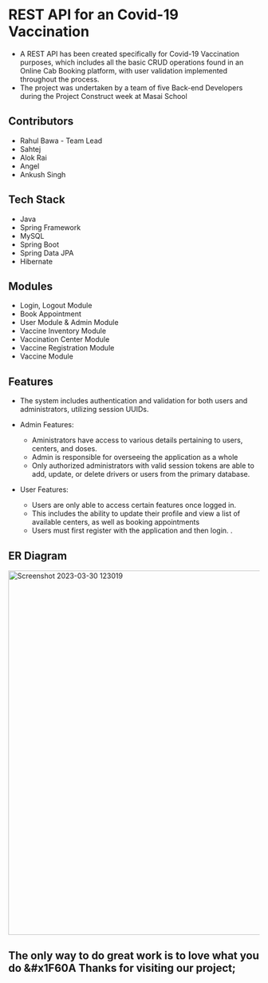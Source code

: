 # REST API for an Covid-19 Vaccination

* A REST API has been created specifically for Covid-19 Vaccination purposes, which includes all the basic CRUD operations found in an Online Cab Booking platform, with user validation implemented throughout the process. 
* The project was undertaken by a team of five Back-end Developers during the Project Construct week at Masai School

## Contributors

* Rahul Bawa - Team Lead
* Sahtej
* Alok Rai
* Angel
* Ankush Singh

## Tech Stack

* Java
* Spring Framework
* MySQL
* Spring Boot
* Spring Data JPA
* Hibernate


## Modules

* Login, Logout Module
* Book Appointment
* User Module & Admin Module
* Vaccine Inventory Module
* Vaccination Center Module 
* Vaccine Registration Module
* Vaccine Module 


## Features

* The system includes authentication and validation for both users and administrators, utilizing session UUIDs.
* Admin Features:
    * Aministrators have access to various details pertaining to users, centers, and doses. 
    * Admin is responsible for overseeing the application as a whole
    * Only authorized administrators with valid session tokens are able to add, update, or delete drivers or users from the primary database.
    
* User Features:
    * Users are only able to access certain features once logged in.
    * This includes the ability to update their profile and view a list of available centers, as well as booking appointments
    * Users must first register with the application and then login.
    .



## ER Diagram
<img width="730" alt="Screenshot 2023-03-30 123019" src="https://user-images.githubusercontent.com/111387553/229347087-09895ef7-d5ef-461d-b8d8-25d6ee48d6cc.png">

##                The only way to do great work is to love what you do &#x1F60A Thanks for visiting our project;




